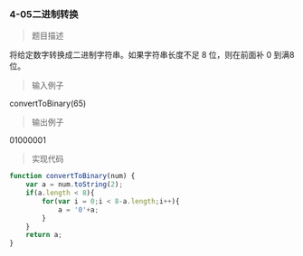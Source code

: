 ### 4-05二进制转换

> 题目描述

将给定数字转换成二进制字符串。如果字符串长度不足 8 位，则在前面补 0 到满8位。 

> 输入例子

convertToBinary(65)

> 输出例子

01000001

> 实现代码

``` js
function convertToBinary(num) {
	var a = num.toString(2);
    if(a.length < 8){
        for(var i = 0;i < 8-a.length;i++){
            a = '0'+a;
        }
    }
    return a;
}
```